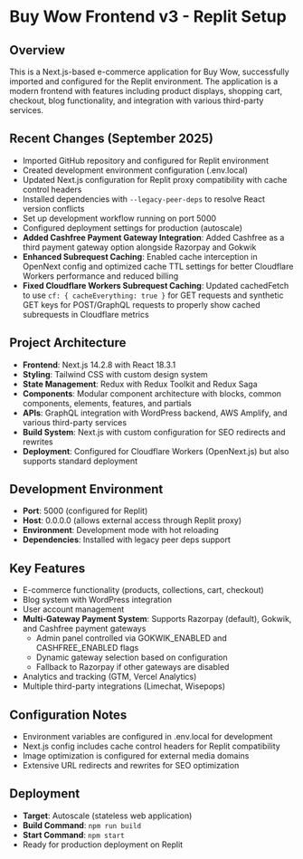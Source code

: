 # Buy Wow Frontend v3 - Replit Setup

## Overview
This is a Next.js-based e-commerce application for Buy Wow, successfully imported and configured for the Replit environment. The application is a modern frontend with features including product displays, shopping cart, checkout, blog functionality, and integration with various third-party services.

## Recent Changes (September 2025)
- Imported GitHub repository and configured for Replit environment
- Created development environment configuration (.env.local)
- Updated Next.js configuration for Replit proxy compatibility with cache control headers
- Installed dependencies with `--legacy-peer-deps` to resolve React version conflicts
- Set up development workflow running on port 5000
- Configured deployment settings for production (autoscale)
- **Added Cashfree Payment Gateway Integration**: Added Cashfree as a third payment gateway option alongside Razorpay and Gokwik
- **Enhanced Subrequest Caching**: Enabled cache interception in OpenNext config and optimized cache TTL settings for better Cloudflare Workers performance and reduced billing
- **Fixed Cloudflare Workers Subrequest Caching**: Updated cachedFetch to use `cf: { cacheEverything: true }` for GET requests and synthetic GET keys for POST/GraphQL requests to properly show cached subrequests in Cloudflare metrics

## Project Architecture
- **Frontend**: Next.js 14.2.8 with React 18.3.1
- **Styling**: Tailwind CSS with custom design system
- **State Management**: Redux with Redux Toolkit and Redux Saga
- **Components**: Modular component architecture with blocks, common components, elements, features, and partials
- **APIs**: GraphQL integration with WordPress backend, AWS Amplify, and various third-party services
- **Build System**: Next.js with custom configuration for SEO redirects and rewrites
- **Deployment**: Configured for Cloudflare Workers (OpenNext.js) but also supports standard deployment

## Development Environment
- **Port**: 5000 (configured for Replit)
- **Host**: 0.0.0.0 (allows external access through Replit proxy)
- **Environment**: Development mode with hot reloading
- **Dependencies**: Installed with legacy peer deps support

## Key Features
- E-commerce functionality (products, collections, cart, checkout)
- Blog system with WordPress integration
- User account management
- **Multi-Gateway Payment System**: Supports Razorpay (default), Gokwik, and Cashfree payment gateways
  - Admin panel controlled via GOKWIK_ENABLED and CASHFREE_ENABLED flags
  - Dynamic gateway selection based on configuration
  - Fallback to Razorpay if other gateways are disabled
- Analytics and tracking (GTM, Vercel Analytics)
- Multiple third-party integrations (Limechat, Wisepops)

## Configuration Notes
- Environment variables are configured in .env.local for development
- Next.js config includes cache control headers for Replit compatibility
- Image optimization is configured for external media domains
- Extensive URL redirects and rewrites for SEO optimization

## Deployment
- **Target**: Autoscale (stateless web application)
- **Build Command**: `npm run build`
- **Start Command**: `npm start`
- Ready for production deployment on Replit